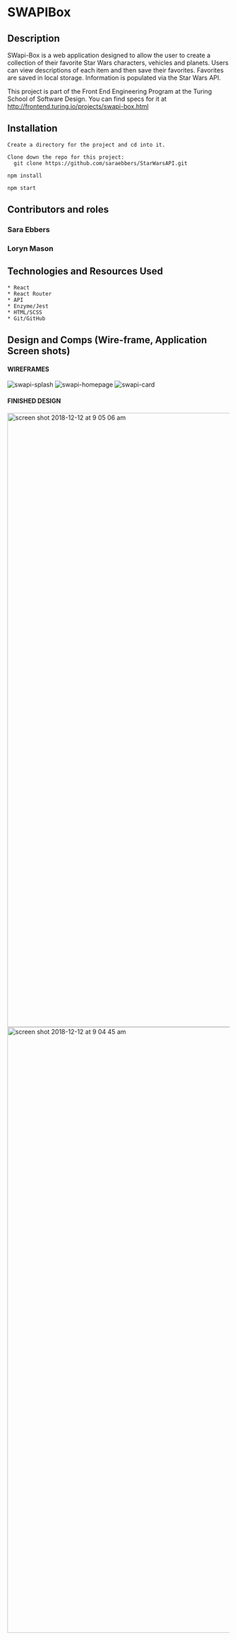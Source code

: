 # SWAPIBox

## Description
SWapi-Box is a web application designed to allow the user to create a collection of their favorite Star Wars characters, vehicles and planets.  Users can view descriptions of each item and then save their favorites.  Favorites are saved in local storage.  Information is populated via the Star Wars API.  

This project is part of the Front End Engineering Program at the Turing School of Software Design.  You can find specs for it at http://frontend.turing.io/projects/swapi-box.html

## Installation
```
Create a directory for the project and cd into it.

Clone down the repo for this project:
  git clone https://github.com/saraebbers/StarWarsAPI.git
  
npm install

npm start
```

## Contributors and roles

### Sara Ebbers 

### Loryn Mason

## Technologies and Resources Used
    * React
    * React Router
    * API
    * Enzyme/Jest
    * HTML/SCSS
    * Git/GitHub

## Design and Comps (Wire-frame, Application Screen shots)
#### WIREFRAMES
![swapi-splash](https://user-images.githubusercontent.com/39168394/49452579-b0542c80-f79e-11e8-92dd-89b2fa411eff.png)
![swapi-homepage](https://user-images.githubusercontent.com/39168394/49452595-b5b17700-f79e-11e8-9b58-91e6bed64186.png)
![swapi-card](https://user-images.githubusercontent.com/39168394/49452612-bf3adf00-f79e-11e8-977a-71975ac15c99.png)
#### FINISHED DESIGN
<img width="1393" alt="screen shot 2018-12-12 at 9 05 06 am" src="https://user-images.githubusercontent.com/39168394/49882110-2420b580-fded-11e8-9232-7822c08e94f6.png">
<img width="1374" alt="screen shot 2018-12-12 at 9 04 45 am" src="https://user-images.githubusercontent.com/39168394/49882113-25ea7900-fded-11e8-8e7a-f3a8262347c1.png">
